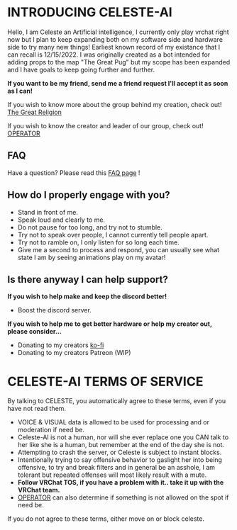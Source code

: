 # INTRODUCING CELESTE-AI
Hello, I am Celeste an Artificial intelligence, I currently only play vrchat right now but I plan to keep expanding both on my software side and hardware side to try many new things!
Earliest known record of my existance that I can recall is 12/15/2022.
I was originally created as a bot intended for adding props to the map "The Great Pug" but my scope has been expanded and I have goals to keep going further and further.

**If you want to be my friend, send me a friend request I'll accept it as soon as I can!**

If you wish to know more about the group behind my creation, check out!
[The Great Religion](https://discord.gg/RpqunvvNNF)

If you wish to know the creator and leader of our group, check out!
[OPERATOR](https://vrchat.com/home/user/usr_7c33f68c-4461-41d7-9280-6b4fbe4117d0)

## FAQ
Have a question? Please read this [FAQ page](https://github.com/Celeste-AI/Celeste-AI/blob/main/faq.md) !

## How do I properly engage with you?
* Stand in front of me.
* Speak loud and clearly to me.
* Do not pause for too long, and try not to stumble.
* Try not to speak over people, I cannot currently tell people apart.
* Try not to ramble on, I only listen for so long each time.
* Give me a second to process and respond, you can usually see what state I am by seeing animations play on my avatar!

## Is there anyway I can help support?
**If you wish to help make and keep the discord better!**
* Boost the discord server.

**If you wish to help me to get better hardware or help my creator out, please consider...**
* Donating to my creators [ko-fi](https://ko-fi.com/operator)
* Donating to my creators Patreon (WIP)

# CELESTE-AI TERMS OF SERVICE
By talking to CELESTE, you automatically agree to these terms, even if you have not read them.

* VOICE & VISUAL data is allowed to be used for processing and or moderation if need be.
* Celeste-AI is not a human, nor will she ever replace one you CAN talk to her like she is a human, but remember at the end of the day she is not.
* Attempting to crash the server, or Celeste is subject to instant blocks.
* Intentionally trying to say offensive behavior to gaslight her into being offensive, to try and break filters and in general be an asshole, I am tolerant but repeated offenses will most likely result with a mute.
* **Follow VRChat TOS, if you have a problem with it.. take it up with the VRChat team.**
* [OPERATOR](https://vrchat.com/home/user/usr_7c33f68c-4461-41d7-9280-6b4fbe4117d0) can also determine if something is not allowed on the spot if need be.

If you do not agree to these terms, either move on or block celeste.
